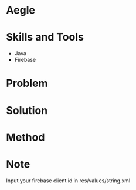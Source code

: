 # Aegle


# Skills and Tools
- Java
- Firebase


# Problem


# Solution


# Method


# Note
Input your firebase client id in res/values/string.xml
